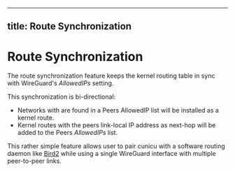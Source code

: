 <!--
SPDX-FileCopyrightText: 2023 Steffen Vogel <post@steffenvogel.de>
SPDX-License-Identifier: Apache-2.0
-->

---
title: Route Synchronization
---

# Route Synchronization

The route synchronization feature keeps the kernel routing table in sync with WireGuard's _AllowedIPs_ setting.

This synchronization is bi-directional:
-   Networks with are found in a Peers AllowedIP list will be installed as a kernel route.
-   Kernel routes with the peers link-local IP address as next-hop will be added to the Peers _AllowedIPs_ list.

This rather simple feature allows user to pair cunicu with a software routing daemon like [Bird2](https://bird.network.cz/) while using a single WireGuard interface with multiple peer-to-peer links.
